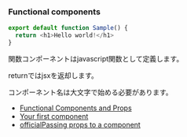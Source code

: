 ### Functional components

```javascript
export default function Sample() {
  return <h1>Hello world!</h1>
}
```

関数コンポーネントはjavascript関数として定義します。

returnではjsxを返却します。

コンポーネント名は大文字で始める必要があります。

- [Functional Components and Props](https://react.dev/reference/react/Component)
- [Your first component](https://react.dev/learn/your-first-component)
- [officialPassing props to a component](https://react.dev/learn/passing-props-to-a-component)
